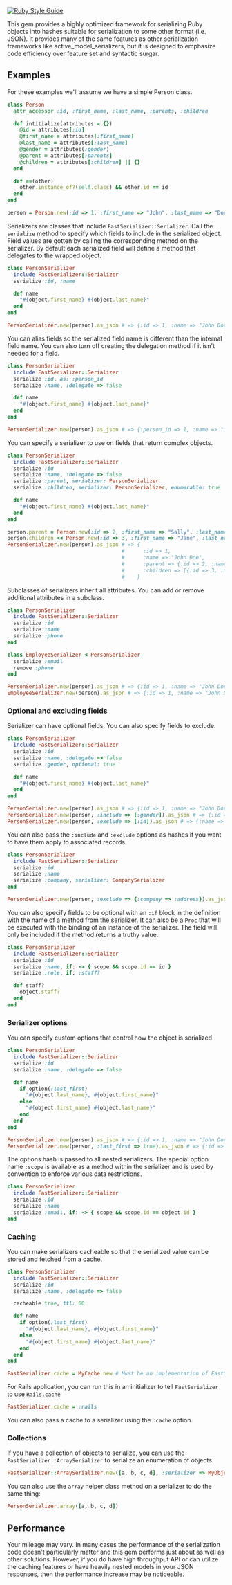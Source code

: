 [![Ruby Style Guide](https://img.shields.io/badge/code_style-standard-brightgreen.svg)](https://github.com/testdouble/standard)

This gem provides a highly optimized framework for serializing Ruby objects into hashes suitable for serialization to some other format (i.e. JSON). It provides many of the same features as other serialization frameworks like active_model_serializers, but it is designed to emphasize code efficiency over feature set and syntactic surgar.

## Examples

For these examples we'll assume we have a simple Person class.

```ruby
class Person
  attr_accessor :id, :first_name, :last_name, :parents, :children

  def intitialize(attributes = {})
    @id = attributes[:id]
    @first_name = attributes[:first_name]
    @last_name = attributes[:last_name]
    @gender = attributes(:gender)
    @parent = attributes[:parents]
    @children = attributes[:children] || {}
  end

  def ==(other)
    other.instance_of?(self.class) && other.id == id
  end
end

person = Person.new(:id => 1, :first_name => "John", :last_name => "Doe", :gender => "M")
```

Serializers are classes that include `FastSerializer::Serializer`. Call the `serialize` method to specify which fields to include in the serialized object. Field values are gotten by calling the corresponding method on the serializer. By default each serialized field will define a method that delegates to the wrapped object.

```ruby
class PersonSerializer
  include FastSerializer::Serializer
  serialize :id, :name

  def name
    "#{object.first_name} #{object.last_name}"
  end
end

PersonSerializer.new(person).as_json # => {:id => 1, :name => "John Doe"}
```

You can alias fields so the serialized field name is different than the internal field name. You can also turn off creating the delegation method if it isn't needed for a field.

```ruby
class PersonSerializer
  include FastSerializer::Serializer
  serialize :id, as: :person_id
  serialize :name, :delegate => false

  def name
    "#{object.first_name} #{object.last_name}"
  end
end

PersonSerializer.new(person).as_json # => {:person_id => 1, :name => "John Doe"}
```

You can specify a serializer to use on fields that return complex objects.

```ruby
class PersonSerializer
  include FastSerializer::Serializer
  serialize :id
  serialize :name, :delegate => false
  serialize :parent, serializer: PersonSerializer
  serialize :children, serializer: PersonSerializer, enumerable: true

  def name
    "#{object.first_name} #{object.last_name}"
  end
end

person.parent = Person.new(:id => 2, :first_name => "Sally", :last_name => "Smith")
person.children << Person.new(:id => 3, :first_name => "Jane", :last_name => "Doe")
PersonSerializer.new(person).as_json # => {
                                     #      :id => 1,
                                     #      :name => "John Doe",
                                     #      :parent => {:id => 2, :name => "Sally Smith"},
                                     #      :children => [{:id => 3, :name => "Jane Doe"}]
                                     #    }
```

Subclasses of serializers inherit all attributes. You can add or remove additional attributes in a subclass.

```ruby
class PersonSerializer
  include FastSerializer::Serializer
  serialize :id
  serialize :name
  serialize :phone
end

class EmployeeSerializer < PersonSerializer
  serialize :email
  remove :phone
end

PersonSerializer.new(person).as_json # => {:id => 1, :name => "John Doe", :phone => "222-555-1212"}
EmployeeSerializer.new(person).as_json # => {:id => 1, :name => "John Doe", :email => "john@example.com"}
```

### Optional and excluding fields

Serializer can have optional fields. You can also specify fields to exclude.

```ruby
class PersonSerializer
  include FastSerializer::Serializer
  serialize :id
  serialize :name, :delegate => false
  serialize :gender, optional: true

  def name
    "#{object.first_name} #{object.last_name}"
  end
end

PersonSerializer.new(person).as_json # => {:id => 1, :name => "John Doe"}
PersonSerializer.new(person, :include => [:gender]).as_json # => {:id => 1, :name => "John Doe", :gender => "M"}
PersonSerializer.new(person, :exclude => [:id]).as_json # => {:name => "John Doe"}
```

You can also pass the `:include` and `:exclude` options as hashes if you want to have them apply to associated records.

```ruby
class PersonSerializer
  include FastSerializer::Serializer
  serialize :id
  serialize :name
  serialize :company, serializer: CompanySerializer
end

PersonSerializer.new(person, :exclude => {:company => :address}).as_json
```

You can also specify fields to be optional with an `:if` block in the definition with the name of a method from the serializer. It can also be a `Proc` that will be executed with the binding of an instance of the serializer. The field will only be included if the method returns a truthy value.

```ruby
class PersonSerializer
  include FastSerializer::Serializer
  serialize :id
  serialize :name, if: -> { scope && scope.id == id }
  serialize :role, if: :staff?

  def staff?
    object.staff?
  end
end
```

### Serializer options

You can specify custom options that control how the object is serialized.

```ruby
class PersonSerializer
  include FastSerializer::Serializer
  serialize :id
  serialize :name, :delegate => false

  def name
    if option(:last_first)
      "#{object.last_name}, #{object.first_name}"
    else
      "#{object.first_name} #{object.last_name}"
    end
  end
end

PersonSerializer.new(person).as_json # => {:id => 1, :name => "John Doe"}
PersonSerializer.new(person, :last_first => true).as_json # => {:id => 1, :name => "Doe, John"}
```

The options hash is passed to all nested serializers. The special option name `:scope` is available as a method within the serializer and is used by convention to enforce various data restrictions.

```ruby
class PersonSerializer
  include FastSerializer::Serializer
  serialize :id
  serialize :name
  serialize :email, if: -> { scope && scope.id == object.id }
end
```

### Caching

You can make serializers cacheable so that the serialized value can be stored and fetched from a cache.

```ruby
class PersonSerializer
  include FastSerializer::Serializer
  serialize :id
  serialize :name, :delegate => false

  cacheable true, ttl: 60

  def name
    if option(:last_first)
      "#{object.last_name}, #{object.first_name}"
    else
      "#{object.first_name} #{object.last_name}"
    end
  end
end

FastSerializer.cache = MyCache.new # Must be an implementation of FastSerializer::Cache
```

For Rails application, you can run this in an initializer to tell `FastSerializer` to use `Rails.cache`

```ruby
FastSerializer.cache = :rails
```

You can also pass a cache to a serializer using the `:cache` option.

### Collections

If you have a collection of objects to serialize, you can use the `FastSerializer::ArraySerializer` to serialize an enumeration of objects.

```ruby
FastSerializer::ArraySerializer.new([a, b, c, d], :serializer => MyObjectSerializer)
```

You can also use the `array` helper class method on a serializer to do the same thing:

```ruby
PersonSerializer.array([a, b, c, d])
```


## Performance

Your mileage may vary. In many cases the performance of the serialization code doesn't particularly matter and this gem performs just about as well as other solutions. However, if you do have high throughput API or can utilize the caching features or have heavily nested models in your JSON responses, then the performance increase may be noticeable.
